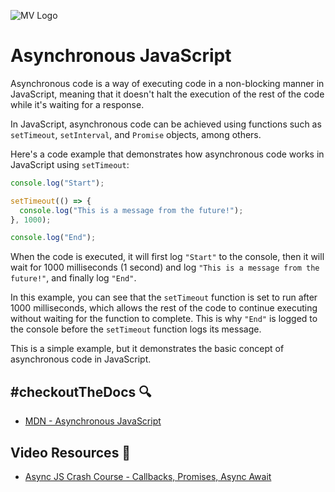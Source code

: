 ![MV Logo](/logo.jpg)

# Asynchronous JavaScript
Asynchronous code is a way of executing code in a non-blocking manner in JavaScript, meaning that it doesn't halt the execution of the rest of the code while it's waiting for a response.

In JavaScript, asynchronous code can be achieved using functions such as `setTimeout`, `setInterval`, and `Promise` objects, among others.

Here's a code example that demonstrates how asynchronous code works in JavaScript using `setTimeout`:
```js
console.log("Start");

setTimeout(() => {
  console.log("This is a message from the future!");
}, 1000);

console.log("End");
```
When the code is executed, it will first log `"Start"` to the console, then it will wait for 1000 milliseconds (1 second) and log `"This is a message from the future!"`, and finally log `"End"`.

In this example, you can see that the `setTimeout` function is set to run after 1000 milliseconds, which allows the rest of the code to continue executing without waiting for the function to complete. This is why `"End"` is logged to the console before the `setTimeout` function logs its message.

This is a simple example, but it demonstrates the basic concept of asynchronous code in JavaScript.

## #checkoutTheDocs 🔍
- [MDN - Asynchronous JavaScript](https://developer.mozilla.org/en-US/docs/Learn/JavaScript/Asynchronous)

## Video Resources 🎥
- [Async JS Crash Course - Callbacks, Promises, Async Await](https://www.youtube.com/watch?v=PoRJizFvM7s)
